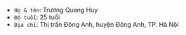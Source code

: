 - `Họ & tên`: Trương Quang Huy 
- `Độ tuổi`: 25 tuổi
- `Địa chỉ`: Thị trấn Đông Anh, huyện Đông Anh, TP. Hà Nội

